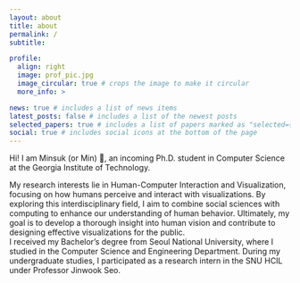 ```yaml
---
layout: about
title: about
permalink: /
subtitle: 

profile:
  align: right
  image: prof_pic.jpg
  image_circular: true # crops the image to make it circular
  more_info: >

news: true # includes a list of news items
latest_posts: false # includes a list of the newest posts
selected_papers: true # includes a list of papers marked as "selected={true}"
social: true # includes social icons at the bottom of the page
---
```


Hi! I am Minsuk (or Min) :wave:, an incoming Ph.D. student in Computer Science at the Georgia Institute of Technology.

My research interests lie in Human-Computer Interaction and Visualization, focusing on how humans perceive and interact with visualizations. By exploring this interdisciplinary field, I aim to combine social sciences with computing to enhance our understanding of human behavior. Ultimately, my goal is to develop a thorough insight into human vision and contribute to designing effective visualizations for the public.
<br>
I received my Bachelor’s degree from Seoul National University, where I studied in the Computer Science and Engineering Department. During my undergraduate studies, I participated as a research intern in the SNU HCIL under Professor Jinwook Seo.